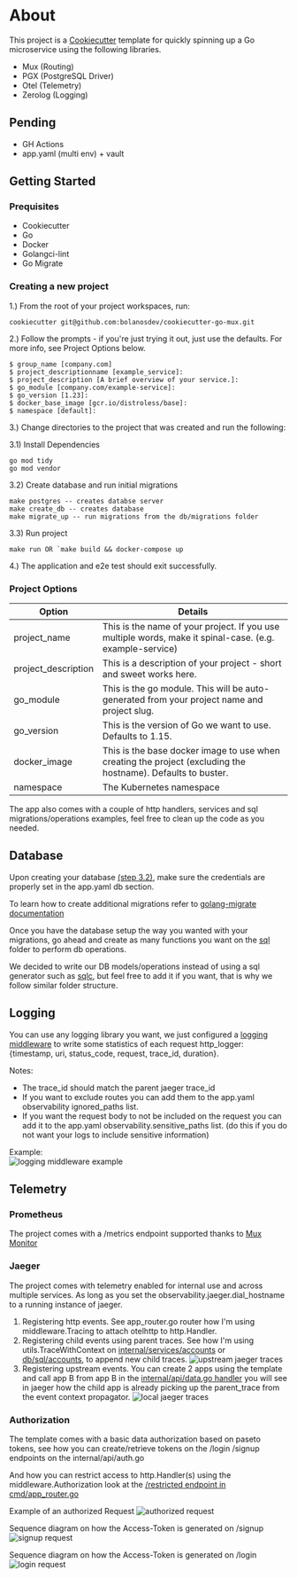 # About

This project is a [Cookiecutter](https://github.com/cookiecutter/cookiecutter) template for quickly spinning up a Go microservice using the following libraries.

- Mux (Routing)
- PGX (PostgreSQL Driver)
- Otel (Telemetry)
- Zerolog (Logging)

## Pending

- GH Actions
- app.yaml (multi env) + vault

## Getting Started

### Prequisites

- Cookiecutter
- Go
- Docker
- Golangci-lint
- Go Migrate

### Creating a new project

1.) From the root of your project workspaces, run:

```
cookiecutter git@github.com:bolanosdev/cookiecutter-go-mux.git
```

2.) Follow the prompts - if you're just trying it out, just use the defaults. For more info, see Project Options below.

```
$ group_name [company.com]
$ project_descriptionname [example_service]:
$ project_description [A brief overview of your service.]:
$ go_module [company.com/example-service]:
$ go_version [1.23]:
$ docker_base_image [gcr.io/distroless/base]:
$ namespace [default]:
```

3.) Change directories to the project that was created and run the following:

3.1) Install Dependencies

```
go mod tidy
go mod vendor
```

3.2) Create database and run initial migrations

```
make postgres -- creates databse server
make create_db -- creates database
make migrate_up -- run migrations from the db/migrations folder

```

3.3) Run project

```
make run OR `make build && docker-compose up
```

4.) The application and e2e test should exit successfully.

### Project Options

| Option              | Details                                                                                                      |
| ------------------- | ------------------------------------------------------------------------------------------------------------ |
| project_name        | This is the name of your project. If you use multiple words, make it spinal-case. (e.g. example-service)     |
| project_description | This is a description of your project - short and sweet works here.                                          |
| go_module           | This is the go module. This will be auto-generated from your project name and project slug.                  |
| go_version          | This is the version of Go we want to use. Defaults to 1.15.                                                  |
| docker_image        | This is the base docker image to use when creating the project (excluding the hostname). Defaults to buster. |
| namespace           | The Kubernetes namespace                                                                                     |

The app also comes with a couple of http handlers, services and sql migrations/operations examples, feel free to clean up the code as you needed.

## Database

Upon creating your database <a href="https://github.com/bolanosdev/cookiecutter-go-mux/blob/main/README.md#creating-a-new-project">(step 3.2)</a>, make sure the credentials are properly set in the app.yaml db section.

To learn how to create additional migrations refer to <a href="https://github.com/golang-migrate/migrate/blob/master/database/postgres/TUTORIAL.md" target="_blank">golang-migrate documentation</a>

Once you have the database setup the way you wanted with your migrations, go ahead and create as many functions you want on the <a href="https://github.com/bolanosdev/cookiecutter-go-mux/blob/main/%7B%7B%20cookiecutter.project_name%20%7D%7D/db/sql/accounts.go#L13">sql</a> folder to perform db operations.

We decided to write our DB models/operations instead of using a sql generator such as <a href="https://github.com/sqlc-dev/sqlc">sqlc</a>, but feel free to add it if you want, that is why we follow similar folder structure.

## Logging

You can use any logging library you want, we just configured a <a href="https://github.com/bolanosdev/cookiecutter-go-mux/blob/main/%7B%7B%20cookiecutter.project_name%20%7D%7D/cmd/middleware/logging.go" target="_blank">logging middleware</a> to write some statistics of each request http_logger: {timestamp, uri, status_code, request, trace_id, duration}.

Notes:

- The trace_id should match the parent jaeger trace_id
- If you want to exclude routes you can add them to the app.yaml observability ignored_paths list.
- If you want the request body to not be included on the request you can add it to the app.yaml observability.sensitive_paths list. (do this if you do not want your logs to include sensitive information)

<p>
  Example: <br/>
<img src="public/logging_middleware.png" alt="logging middleware example" /></p>

## Telemetry

### Prometheus

The project comes with a /metrics endpoint supported thanks to <a href="https://github.com/labbsr0x/mux-monitor" target="blank">Mux Monitor</a>

### Jaeger

The project comes with telemetry enabled for internal use and across multiple services.
As long as you set the observability.jaeger.dial_hostname to a running instance of jaeger.

1. Registering http events.
   See app_router.go router how I'm using middleware.Tracing to attach otelhttp to http.Handler.
2. Registering child events using parent traces.
   See how I'm using utils.TraceWithContext on <a href="https://github.com/bolanosdev/cookiecutter-go-mux/blob/main/%7B%7B%20cookiecutter.project_name%20%7D%7D/internal/services/accounts.go#L22C1-L23C1" target="_blank" />internal/services/accounts</a> or <a href="https://github.com/bolanosdev/cookiecutter-go-mux/blob/main/%7B%7B%20cookiecutter.project_name%20%7D%7D/db/sql/accounts.go#L13" target="_blank">db/sql/accounts</a>, to append new child traces.
   <img src="public/upstream_jaeger.png" alt="upstream jaeger traces" />
3. Registering upstream events.
   You can create 2 apps using the template and call app B from app B in the <a href="https://github.com/bolanosdev/cookiecutter-go-mux/blob/main/%7B%7B%20cookiecutter.project_name%20%7D%7D/internal/api/data.go#L27" target="_blank">internal/api/data.go handler</a>
   you will see in jaeger how the child app is already picking up the parent_trace from the event context propagator.
   <img src="public/local_jaeger.png" alt="local jaeger traces" />

### Authorization

The template comes with a basic data authorization based on paseto tokens, see how you can create/retrieve tokens on the <a hred="https://github.com/bolanosdev/cookiecutter-go-mux/blob/main/%7B%7B%20cookiecutter.project_name%20%7D%7D/internal/api/auth.go#L28" target="_blank">/login /signup endpoints on the internal/api/auth.go</a>

And how you can restrict access to http.Handler(s) using the middleware.Authorization look at the <a href="https://github.com/bolanosdev/cookiecutter-go-mux/blob/main/%7B%7B%20cookiecutter.project_name%20%7D%7D/cmd/app.router.go#L32" target="_blank">/restricted endpoint in cmd/app_router.go</a>

Example of an authorized Request
<img src="public/authorization_allowed.png" alt="authorized request"/>

Sequence diagram on how the Access-Token is generated on /signup
<img src="public/signup.png" alt="signup request"/>

Sequence diagram on how the Access-Token is generated on /login
<img src="public/login.png" alt="login request"/>
